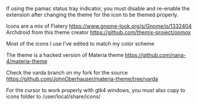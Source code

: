 If using the pamac status tray indicator, you must disable and re-enable the extension after changing the theme for the icon to be themed properly.

Icons are a mix of
Flatery
https://www.gnome-look.org/s/Gnome/p/1332404
Archdroid from this theme creator
https://github.com/themix-project/oomox

Most of the icons I use I've edited to match my color scheme

The theme is a hacked version of Materia theme
https://github.com/nana-4/materia-theme

Check the varda branch on my fork for the source
https://github.com/JohnOberhauser/materia-theme/tree/varda

For the cursor to work properly with gtk4 windows, you must also copy to icons folder to /user/local/share/icons/
